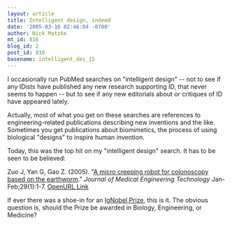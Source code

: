 ```yaml
---
layout: article
title: Intelligent design, indeed
date: '2005-03-16 02:46:04 -0700'
author: Nick Matzke
mt_id: 816
blog_id: 2
post_id: 816
basename: intelligent_des_15
---
```

I occasionally run PubMed searches on "intelligent design" -- not to see if any IDists have published any new research supporting ID, that never seems to happen -- but to see if any new editorials about or critiques of ID have appeared lately.

Actually, most of what you get on these searches are references to engineering-related publications describing new inventions and the like.  Sometimes you get publications about biomimetics, the process of using biological "designs" to inspire human invention.

Today, this was the top hit on my "intelligent design" search. It has to be seen to be believed:

Zuo J, Yan G, Gao Z. (2005). "[A micro creeping robot for colonoscopy based on the earthworm](http://www.ncbi.nlm.nih.gov/entrez/query.fcgi?cmd=Retrieve&amp;db=PubMed&amp;list_uids=15764374&amp;dopt=Abstract)." _Journal of Medical Engineering Technology_ Jan-Feb;29(1):1-7. [OpenURL Link](http://taylorandfrancis.metapress.com/openurl.asp?genre=article&amp;eissn=1464-522X&amp;volume=29&amp;issue=1&amp;spage=1)

If ever there was a shoe-in for an [IgNobel Prize](http://www.improb.com/ig/ig-top.html), this is it.  The obvious question is, should the Prize be awarded in Biology, Engineering, or Medicine?

